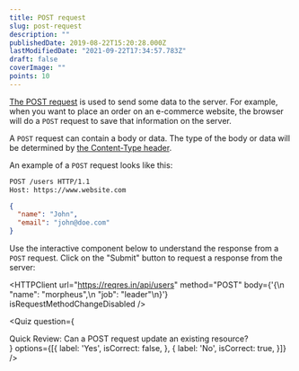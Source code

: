 ```yaml
---
title: POST request
slug: post-request
description: ""
publishedDate: 2019-08-22T15:20:28.000Z
lastModifiedDate: "2021-09-22T17:34:57.783Z"
draft: false
coverImage: ""
points: 10
---
```


[The POST request](https://developer.mozilla.org/en-US/docs/Web/HTTP/Methods/POST) is used to send some data to the server. For example, when you want to place an order on an e-commerce website, the browser will do a `POST` request to save that information on the server.

A `POST` request can contain a body or data. The type of the body or data will be determined by [the Content-Type header](https://developer.mozilla.org/en-US/docs/Web/HTTP/Headers/Content-Type).

An example of a `POST` request looks like this:

```bash
POST /users HTTP/1.1
Host: https://www.website.com
```

```json
{
  "name": "John",
  "email": "john@doe.com"
}
```

Use the interactive component below to understand the response from a `POST` request. Click on the "Submit" button to request a response from the server:


<HTTPClient
  url="https://reqres.in/api/users"
  method="POST"
  body={'{\n    "name": "morpheus",\n    "job": "leader"\n}'}
  isRequestMethodChangeDisabled
/>

<Quiz
  question={
    <div><span tw="font-semibold">Quick Review:</span> Can a POST request update an existing resource?</div>
  }
  options={[{
    label: 'Yes',
    isCorrect: false,
  }, {
    label: 'No',
    isCorrect: true,
  }]}
/>
